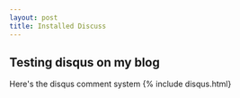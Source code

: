 ```yaml
---
layout: post
title: Installed Discuss
---
```

## Testing disqus on my blog
Here's the disqus comment system
{% include disqus.html}
